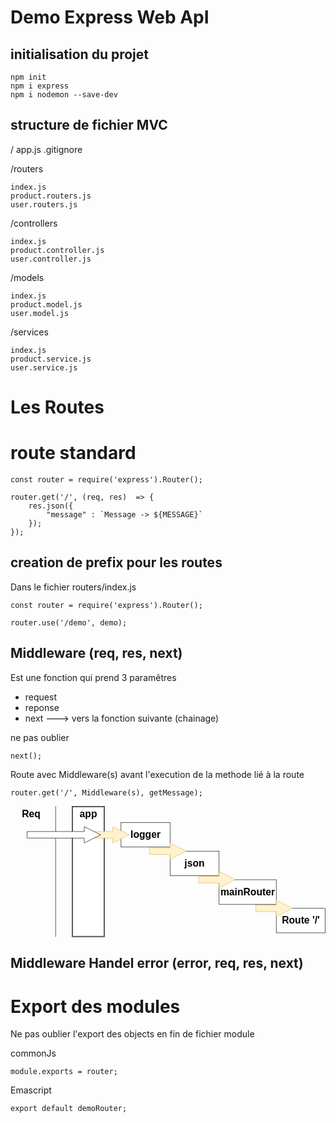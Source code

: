 # Demo Express Web ApI

## initialisation du projet

```
npm init
npm i express
npm i nodemon --save-dev
```

## structure de fichier MVC

/
app.js
.gitignore

/routers

    index.js
    product.routers.js
    user.routers.js
/controllers

    index.js
    product.controller.js
    user.controller.js
/models

    index.js
    product.model.js
    user.model.js
/services

    index.js
    product.service.js
    user.service.js

# Les Routes

# route standard

```
const router = require('express').Router();

router.get('/', (req, res)  => {
    res.json({
        "message" : `Message -> ${MESSAGE}`
    });
});

```

## creation de prefix pour les routes

Dans le fichier routers/index.js 

```
const router = require('express').Router();

router.use('/demo', demo);

```

## Middleware (req, res, next)

Est une fonction qui prend 3 paramêtres

- request
- reponse
- next ---> vers la fonction suivante (chainage)

ne pas oublier 
```
next();
```

Route avec Middleware(s) avant l'execution de la methode lié  à la route

```
router.get('/', Middleware(s), getMessage);
```

<svg xmlns="http://www.w3.org/2000/svg" xmlns:xlink="http://www.w3.org/1999/xlink" version="1.1" width="771px" height="322px" viewBox="-0.5 -0.5 771 322"><defs/><g><path d="M 110 320 L 110 0" fill="none" stroke="rgb(0, 0, 0)" stroke-miterlimit="10" pointer-events="stroke"/><rect x="0" y="0" width="100" height="40" fill="none" stroke="none" pointer-events="all"/><g transform="translate(-0.5 -0.5)"><switch><foreignObject style="overflow: visible; text-align: left;" pointer-events="none" width="100%" height="100%" requiredFeatures="http://www.w3.org/TR/SVG11/feature#Extensibility"><div xmlns="http://www.w3.org/1999/xhtml" style="display: flex; align-items: unsafe center; justify-content: unsafe center; width: 1px; height: 1px; padding-top: 20px; margin-left: 50px;"><div style="box-sizing: border-box; font-size: 0px; text-align: center;" data-drawio-colors="color: rgb(0, 0, 0); "><div style="display: inline-block; font-size: 24px; font-family: Helvetica; color: rgb(0, 0, 0); line-height: 1.2; pointer-events: all; font-weight: bold; white-space: nowrap;">Req</div></div></div></foreignObject><text x="50" y="27" fill="rgb(0, 0, 0)" font-family="Helvetica" font-size="24px" text-anchor="middle" font-weight="bold">Req</text></switch></g><rect x="150" y="0" width="80" height="320" fill="rgb(255, 255, 255)" stroke="rgb(0, 0, 0)" pointer-events="all"/><rect x="152" y="2" width="76" height="316" fill="rgb(255, 255, 255)" stroke="rgb(0, 0, 0)" pointer-events="all"/><rect x="140" y="0" width="100" height="40" fill="none" stroke="none" pointer-events="all"/><g transform="translate(-0.5 -0.5)"><switch><foreignObject style="overflow: visible; text-align: left;" pointer-events="none" width="100%" height="100%" requiredFeatures="http://www.w3.org/TR/SVG11/feature#Extensibility"><div xmlns="http://www.w3.org/1999/xhtml" style="display: flex; align-items: unsafe center; justify-content: unsafe center; width: 1px; height: 1px; padding-top: 20px; margin-left: 190px;"><div style="box-sizing: border-box; font-size: 0px; text-align: center;" data-drawio-colors="color: rgb(0, 0, 0); "><div style="display: inline-block; font-size: 24px; font-family: Helvetica; color: rgb(0, 0, 0); line-height: 1.2; pointer-events: all; font-weight: bold; white-space: nowrap;">app</div></div></div></foreignObject><text x="190" y="27" fill="rgb(0, 0, 0)" font-family="Helvetica" font-size="24px" text-anchor="middle" font-weight="bold">app</text></switch></g><rect x="270" y="40" width="120" height="60" fill="rgb(255, 255, 255)" stroke="rgb(0, 0, 0)" pointer-events="all"/><rect x="280" y="50" width="100" height="40" fill="none" stroke="none" pointer-events="all"/><g transform="translate(-0.5 -0.5)"><switch><foreignObject style="overflow: visible; text-align: left;" pointer-events="none" width="100%" height="100%" requiredFeatures="http://www.w3.org/TR/SVG11/feature#Extensibility"><div xmlns="http://www.w3.org/1999/xhtml" style="display: flex; align-items: unsafe center; justify-content: unsafe center; width: 1px; height: 1px; padding-top: 70px; margin-left: 330px;"><div style="box-sizing: border-box; font-size: 0px; text-align: center;" data-drawio-colors="color: rgb(0, 0, 0); "><div style="display: inline-block; font-size: 24px; font-family: Helvetica; color: rgb(0, 0, 0); line-height: 1.2; pointer-events: all; font-weight: bold; white-space: nowrap;">logger</div></div></div></foreignObject><text x="330" y="77" fill="rgb(0, 0, 0)" font-family="Helvetica" font-size="24px" text-anchor="middle" font-weight="bold">logger</text></switch></g><rect x="390" y="110" width="120" height="60" fill="rgb(255, 255, 255)" stroke="rgb(0, 0, 0)" pointer-events="all"/><rect x="400" y="120" width="100" height="40" fill="none" stroke="none" pointer-events="all"/><g transform="translate(-0.5 -0.5)"><switch><foreignObject style="overflow: visible; text-align: left;" pointer-events="none" width="100%" height="100%" requiredFeatures="http://www.w3.org/TR/SVG11/feature#Extensibility"><div xmlns="http://www.w3.org/1999/xhtml" style="display: flex; align-items: unsafe center; justify-content: unsafe center; width: 1px; height: 1px; padding-top: 140px; margin-left: 450px;"><div style="box-sizing: border-box; font-size: 0px; text-align: center;" data-drawio-colors="color: rgb(0, 0, 0); "><div style="display: inline-block; font-size: 24px; font-family: Helvetica; color: rgb(0, 0, 0); line-height: 1.2; pointer-events: all; font-weight: bold; white-space: nowrap;">json</div></div></div></foreignObject><text x="450" y="147" fill="rgb(0, 0, 0)" font-family="Helvetica" font-size="24px" text-anchor="middle" font-weight="bold">json</text></switch></g><rect x="510" y="180" width="140" height="60" fill="rgb(255, 255, 255)" stroke="rgb(0, 0, 0)" pointer-events="all"/><rect x="530" y="190" width="100" height="40" fill="none" stroke="none" pointer-events="all"/><g transform="translate(-0.5 -0.5)"><switch><foreignObject style="overflow: visible; text-align: left;" pointer-events="none" width="100%" height="100%" requiredFeatures="http://www.w3.org/TR/SVG11/feature#Extensibility"><div xmlns="http://www.w3.org/1999/xhtml" style="display: flex; align-items: unsafe center; justify-content: unsafe center; width: 1px; height: 1px; padding-top: 210px; margin-left: 580px;"><div style="box-sizing: border-box; font-size: 0px; text-align: center;" data-drawio-colors="color: rgb(0, 0, 0); "><div style="display: inline-block; font-size: 24px; font-family: Helvetica; color: rgb(0, 0, 0); line-height: 1.2; pointer-events: all; font-weight: bold; white-space: nowrap;">mainRouter</div></div></div></foreignObject><text x="580" y="217" fill="rgb(0, 0, 0)" font-family="Helvetica" font-size="24px" text-anchor="middle" font-weight="bold">mainRout...</text></switch></g><rect x="650" y="250" width="120" height="60" fill="rgb(255, 255, 255)" stroke="rgb(0, 0, 0)" pointer-events="all"/><rect x="660" y="260" width="100" height="40" fill="none" stroke="none" pointer-events="all"/><g transform="translate(-0.5 -0.5)"><switch><foreignObject style="overflow: visible; text-align: left;" pointer-events="none" width="100%" height="100%" requiredFeatures="http://www.w3.org/TR/SVG11/feature#Extensibility"><div xmlns="http://www.w3.org/1999/xhtml" style="display: flex; align-items: unsafe center; justify-content: unsafe center; width: 1px; height: 1px; padding-top: 280px; margin-left: 710px;"><div style="box-sizing: border-box; font-size: 0px; text-align: center;" data-drawio-colors="color: rgb(0, 0, 0); "><div style="display: inline-block; font-size: 24px; font-family: Helvetica; color: rgb(0, 0, 0); line-height: 1.2; pointer-events: all; font-weight: bold; white-space: nowrap;">Route '/'</div></div></div></foreignObject><text x="710" y="287" fill="rgb(0, 0, 0)" font-family="Helvetica" font-size="24px" text-anchor="middle" font-weight="bold">Route '/'</text></switch></g><path d="M 200 62 L 250 62 L 250 50 L 290 70 L 250 90 L 250 78 L 200 78 L 200 70 Z" fill="#fff2cc" stroke="#d6b656" stroke-miterlimit="10" pointer-events="all"/><path d="M 40 62 L 180 62 L 180 50 L 220 70 L 180 90 L 180 78 L 40 78 L 40 70 Z" fill="rgb(255, 255, 255)" stroke="rgb(0, 0, 0)" stroke-miterlimit="10" pointer-events="all"/><path d="M 340 102 L 390 102 L 390 90 L 430 110 L 390 130 L 390 118 L 340 118 L 340 110 Z" fill="#fff2cc" stroke="#d6b656" stroke-miterlimit="10" pointer-events="all"/><path d="M 460 172 L 510 172 L 510 160 L 550 180 L 510 200 L 510 188 L 460 188 L 460 180 Z" fill="#fff2cc" stroke="#d6b656" stroke-miterlimit="10" pointer-events="all"/><path d="M 600 242 L 650 242 L 650 230 L 690 250 L 650 270 L 650 258 L 600 258 L 600 250 Z" fill="#fff2cc" stroke="#d6b656" stroke-miterlimit="10" pointer-events="all"/></g><switch><g requiredFeatures="http://www.w3.org/TR/SVG11/feature#Extensibility"/><a transform="translate(0,-5)" xlink:href="https://www.drawio.com/doc/faq/svg-export-text-problems" target="_blank"><text text-anchor="middle" font-size="10px" x="50%" y="100%">Text is not SVG - cannot display</text></a></switch></svg>


## Middleware Handel error (error, req, res, next)

# Export des modules

Ne pas oublier l'export des objects en fin de fichier module

commonJs
```
module.exports = router;
```

Emascript
```
export default demoRouter;
```
